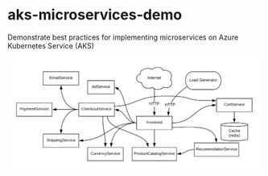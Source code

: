 # aks-microservices-demo
Demonstrate best practices for implementing microservices on Azure Kubernetes Service (AKS)

![microservices-architecture](./docs/img/architecture-diagram.png)